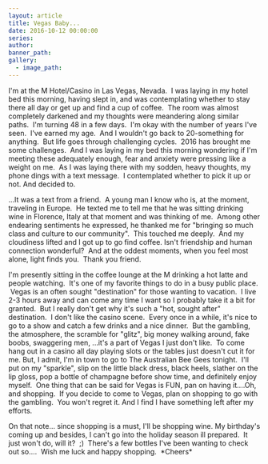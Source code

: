 ```yaml
---
layout: article
title: Vegas Baby...
date: 2016-10-12 00:00:00
series:
author:
banner_path:
gallery:
  - image_path:
---
```



I'm at the M Hotel/Casino in Las Vegas, Nevada. &nbsp;I was laying in my hotel bed this morning, having slept in, and was contemplating whether to stay there all day or get up and find a cup of coffee. &nbsp;The room was almost completely darkened and my thoughts were meandering along similar paths. &nbsp;I'm turning 48 in a few days. &nbsp;I'm okay with the number of years I've seen. &nbsp;I've earned my age. &nbsp;And I wouldn't go back to 20-something for anything. &nbsp;But life goes through challenging cycles. &nbsp;2016 has brought me some challenges. &nbsp;And I was laying in my bed this morning wondering if I'm meeting these adequately enough, fear and anxiety were pressing like a weight on me.&nbsp; As I was laying there with my sodden, heavy thoughts, my phone dings with a text message. &nbsp;I contemplated whether to pick it up or not. And decided to.

...It was a text from a friend. &nbsp;A young man I know who is, at the moment, traveling in Europe. &nbsp;He texted me to tell me that he was sitting drinking wine in Florence, Italy at that moment and was thinking of me. &nbsp;Among other endearing sentiments he expressed, he thanked me for "bringing so much class and culture to our community". &nbsp;This touched me deeply. &nbsp;And my cloudiness lifted and I got up to go find coffee. Isn't friendship and human connection wonderful? &nbsp;And at the oddest moments, when you feel most alone, light finds you. &nbsp;Thank you friend.

I'm presently sitting in the coffee lounge at the M drinking a hot latte and people watching. &nbsp;It's one of my favorite things to do in a busy public place. &nbsp;Vegas is an often sought "destination" for those wanting to vacation. &nbsp;I live 2-3 hours away and can come any time I want so I probably take it a bit for granted. &nbsp;But I really don't get why it's such a "hot, sought after" destination. &nbsp;I don't like the casino scene. &nbsp;Every once in a while, it's nice to go to a show and catch a few drinks and a nice dinner. &nbsp;But the gambling, the atmosphere, the scramble for "glitz", big money walking around, fake boobs, swaggering men, ...it's a part of Vegas I just don't like. &nbsp;To come hang out in a casino all day playing slots or the tables just doesn't cut it for me. But, I admit, I'm in town to go to The Australian Bee Gees tonight. &nbsp;I'll put on my "sparkle", slip on the little black dress, black heels, slather on the lip gloss, pop a bottle of champagne before show time, and definitely enjoy myself. &nbsp;One thing that can be said for Vegas is FUN, pan on having it....Oh, and shopping. &nbsp;If you decide to come to Vegas, plan on shopping to go with the gambling. &nbsp;You won't regret it. And I find I have something left after my efforts.

On that note... since shopping is a must, I'll be shopping wine. My birthday's coming up and besides, I can't go into the holiday season ill prepared. &nbsp;It just won't do, will it?&nbsp; ;) &nbsp;There's a few bottles I've been wanting to check out so.... &nbsp;Wish me luck and happy shopping.&nbsp; \*Cheers\*